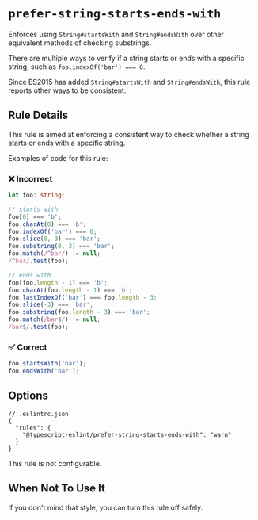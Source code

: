 # `prefer-string-starts-ends-with`

Enforces using `String#startsWith` and `String#endsWith` over other equivalent methods of checking substrings.

There are multiple ways to verify if a string starts or ends with a specific string, such as `foo.indexOf('bar') === 0`.

Since ES2015 has added `String#startsWith` and `String#endsWith`, this rule reports other ways to be consistent.

## Rule Details

This rule is aimed at enforcing a consistent way to check whether a string starts or ends with a specific string.

Examples of code for this rule:

<!--tabs-->

### ❌ Incorrect

```ts
let foo: string;

// starts with
foo[0] === 'b';
foo.charAt(0) === 'b';
foo.indexOf('bar') === 0;
foo.slice(0, 3) === 'bar';
foo.substring(0, 3) === 'bar';
foo.match(/^bar/) != null;
/^bar/.test(foo);

// ends with
foo[foo.length - 1] === 'b';
foo.charAt(foo.length - 1) === 'b';
foo.lastIndexOf('bar') === foo.length - 3;
foo.slice(-3) === 'bar';
foo.substring(foo.length - 3) === 'bar';
foo.match(/bar$/) != null;
/bar$/.test(foo);
```

### ✅ Correct

```ts
foo.startsWith('bar');
foo.endsWith('bar');
```

## Options

```jsonc
// .eslintrc.json
{
  "rules": {
    "@typescript-eslint/prefer-string-starts-ends-with": "warn"
  }
}
```

This rule is not configurable.

## When Not To Use It

If you don't mind that style, you can turn this rule off safely.
